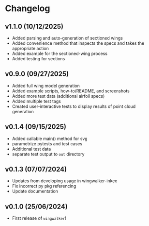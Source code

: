 # Changelog

## v1.1.0 (10/12/2025)

- Added parsing and auto-generation of sectioned wings
- Added convenience method that inspects the specs and takes the appropriate action
- Added example for the sectioned-wing process
- Added testing for sections

## v0.9.0 (09/27/2025)

- Added full wing model generation
- Added example scripts, how-to/README, and screenshots
- Added more test data (additional airfoil specs)
- Added multiple test tags
- Created user-interactive tests to display results of point cloud generation

## v0.1.4 (09/15/2025)

- Added callable main() method for svg
- parametrize pytests and test cases
- Additional test data
- separate test output to `out` directory

## v0.1.3 (07/07/2024)

- Updates from developing usage in wingwalker-inkex
- Fix incorrect py pkg referencing
- Update documentation

## v0.1.0 (25/06/2024)

- First release of `wingwalker`!
